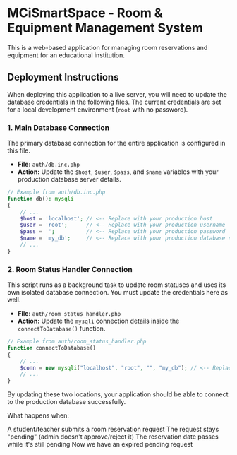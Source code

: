 # MCiSmartSpace - Room & Equipment Management System

This is a web-based application for managing room reservations and equipment for an educational institution.

## Deployment Instructions

When deploying this application to a live server, you will need to update the database credentials in the following files. The current credentials are set for a local development environment (`root` with no password).

### 1. Main Database Connection

The primary database connection for the entire application is configured in this file.

- **File:** `auth/db.inc.php`
- **Action:** Update the `$host`, `$user`, `$pass`, and `$name` variables with your production database server details.

```php
// Example from auth/db.inc.php
function db(): mysqli
{
    // ...
    $host = 'localhost'; // <-- Replace with your production host
    $user = 'root';      // <-- Replace with your production username
    $pass = '';          // <-- Replace with your production password
    $name = 'my_db';     // <-- Replace with your production database name
    // ...
}
```

### 2. Room Status Handler Connection

This script runs as a background task to update room statuses and uses its own isolated database connection. You must update the credentials here as well.

- **File:** `auth/room_status_handler.php`
- **Action:** Update the `mysqli` connection details inside the `connectToDatabase()` function.

```php
// Example from auth/room_status_handler.php
function connectToDatabase()
{
    // ...
    $conn = new mysqli("localhost", "root", "", "my_db"); // <-- Replace these credentials
    // ...
}
```

By updating these two locations, your application should be able to connect to the production database successfully.



What happens when:

A student/teacher submits a room reservation request
The request stays "pending" (admin doesn't approve/reject it)
The reservation date passes while it's still pending
Now we have an expired pending request


